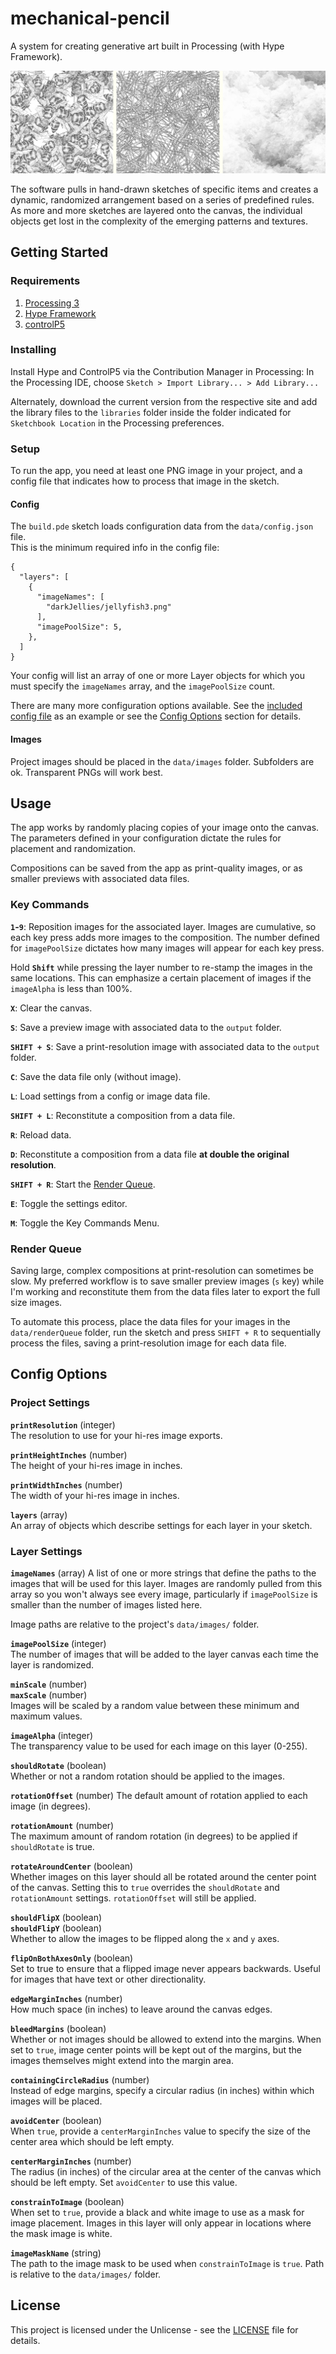 # mechanical-pencil
A system for creating generative art built in Processing (with Hype Framework).

![Example](banner.jpg)

The software pulls in hand-drawn sketches of specific items and creates a dynamic, randomized arrangement based on a series of predefined rules. As more and more sketches are layered onto the canvas, the individual objects get lost in the complexity of the emerging patterns and textures.


## Getting Started

### Requirements

1. [Processing 3](https://processing.org)
2. [Hype Framework](https://www.hypeframework.com)
3. [controlP5](http://www.sojamo.de/libraries/controlP5/)

### Installing
Install Hype and ControlP5 via the Contribution Manager in Processing:
In the Processing IDE, choose `Sketch > Import Library... > Add Library...`

Alternately, download the current version from the respective site and add the library files to the `libraries` folder inside the folder indicated for `Sketchbook Location` in the Processing preferences.

### Setup

To run the app, you need at least one PNG image in your project, and a config file that indicates how to process that image in the sketch. 

#### Config 
The `build.pde` sketch loads configuration data from the `data/config.json` file.  
This is the minimum required info in the config file:
```
{
  "layers": [
    {
      "imageNames": [
        "darkJellies/jellyfish3.png"
      ],
      "imagePoolSize": 5,
    },
  ]
}
```

Your config will list an array of one or more Layer objects for which you must specify the `imageNames` array, and the `imagePoolSize` count.

There are many more configuration options available. See the [included config file](build/data/config/config.json) as an example or see the [Config Options](#config-options) section for details.

#### Images
Project images should be placed in the `data/images` folder. Subfolders are ok.
Transparent PNGs will work best.


## Usage
The app works by randomly placing copies of your image onto the canvas. The parameters defined in your configuration dictate the rules for placement and randomization.

Compositions can be saved from the app as print-quality images, or as smaller previews with associated data files. 

### Key Commands

**`1`-`9`**: Reposition images for the associated layer. Images are cumulative, so each key press adds more images to the composition. The number defined for `imagePoolSize` dictates how many images will appear for each key press.   

Hold **`Shift`** while pressing the layer number to re-stamp the images in the same locations. This can emphasize a certain placement of images if the `imageAlpha` is less than 100%.  

**`X`**: Clear the canvas.

**`S`**: Save a preview image with associated data to the `output` folder.  

**`SHIFT + S`**: Save a print-resolution image with associated data to the `output` folder.  

**`C`**: Save the data file only (without image).  

**`L`**: Load settings from a config or image data file.  

**`SHIFT + L`**: Reconstitute a composition from a data file.  

**`R`**: Reload data.  

**`D`**: Reconstitute a composition from a data file **at double the original resolution**. 

**`SHIFT + R`**: Start the [Render Queue](#render-queue).

**`E`**: Toggle the settings editor.  

**`M`**: Toggle the Key Commands Menu.


### Render Queue
Saving large, complex compositions at print-resolution can sometimes be slow. My preferred workflow is to save smaller preview images (`s` key) while I'm working and reconstitute them from the data files later to export the full size images.

To automate this process, place the data files for your images in the `data/renderQueue` folder, run the sketch and press `SHIFT + R` to sequentially process the files, saving a print-resolution image for each data file.



## Config Options

### Project Settings
**`printResolution`** (integer)  
The resolution to use for your hi-res image exports.

**`printHeightInches`** (number)  
The height of your hi-res image in inches.

**`printWidthInches`** (number)  
The width of your hi-res image in inches.

**`layers`** (array)  
An array of objects which describe settings for each layer in your sketch.

### Layer Settings
**`imageNames`** (array)
A list of one or more strings that define the paths to the images that will be used for this layer. Images are randomly pulled from this array so you won't always see every image, particularly if `imagePoolSize` is smaller than the number of images listed here.

Image paths are relative to the project's `data/images/` folder.

**`imagePoolSize`** (integer)   
The number of images that will be added to the layer canvas each time the layer is randomized.

**`minScale`** (number)  
**`maxScale`** (number)  
Images will be scaled by a random value between these minimum and maximum values.

**`imageAlpha`** (integer)  
The transparency value to be used for each image on this layer (0-255).

**`shouldRotate`** (boolean)  
Whether or not a random rotation should be applied to the images.

**`rotationOffset`** (number)
The default amount of rotation applied to each image (in degrees).

**`rotationAmount`** (number)  
The maximum amount of random rotation (in degrees) to be applied if `shouldRotate` is true.

**`rotateAroundCenter`** (boolean)  
Whether images on this layer should all be rotated around the center point of the canvas. Setting this to `true` overrides the `shouldRotate` and `rotationAmount` settings. `rotationOffset` will still be applied.

**`shouldFlipX`** (boolean)  
**`shouldFlipY`** (boolean)  
Whether to allow the images to be flipped along the `x` and `y` axes.

**`flipOnBothAxesOnly`** (boolean)  
Set to true to ensure that a flipped image never appears backwards. Useful for images that have text or other directionality.

**`edgeMarginInches`** (number)   
How much space (in inches) to leave around the canvas edges.

**`bleedMargins`** (boolean)  
Whether or not images should be allowed to extend into the margins. When set to `true`, image center points will be kept out of the margins, but the images themselves might extend into the margin area. 

**`containingCircleRadius`** (number)  
Instead of edge margins, specify a circular radius (in inches) within which images will be placed.


**`avoidCenter`** (boolean)  
When `true`, provide a `centerMarginInches` value to specify the size of the center area which should be left empty.

**`centerMarginInches`** (number)  
The radius (in inches) of the circular area at the center of the canvas which should be left empty. Set `avoidCenter` to use this value.

**`constrainToImage`** (boolean)  
When set to `true`, provide a black and white image to use as a mask for image placement. Images in this layer will only appear in locations where the mask image is white.

**`imageMaskName`** (string)  
The path to the image mask to be used when `constrainToImage` is `true`. Path is relative to the `data/images/` folder.


## License

This project is licensed under the Unlicense - see the [LICENSE](LICENSE) file for details.

